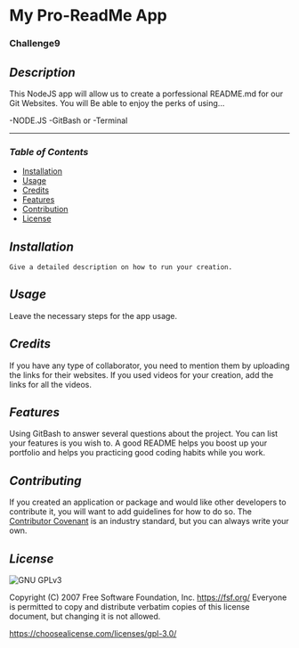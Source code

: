 # **My Pro-ReadMe App**
### Challenge9

## **_Description_**

This NodeJS app will allow us to create a porfessional README.md for our Git Websites.
You will Be able to enjoy the perks of using...

-NODE.JS
-GitBash  or
-Terminal

---
### **_Table of Contents_**

* [Installation](#installation)
* [Usage](#usage)
* [Credits](*credits)
* [Features](#features)
* [Contribution](#contribution)
* [License](*license)
## **_Installation_**

```
Give a detailed description on how to run your creation.
```

## **_Usage_**

Leave the necessary steps for the app usage.

## **_Credits_**

If you have any type of collaborator, you need to mention them by uploading the links for their websites.
If you used videos for your creation, add the links for all the videos.


## **_Features_**

Using GitBash to answer several questions about the project. 
You can list your features is you wish to.
A good README helps you boost up your portfolio and helps you practicing good coding habits while you work.

## **_Contributing_**

If you created an application or package and would like other developers to contribute it, you will want to add guidelines for how to do so. 
The [Contributor Covenant](https://www.contributor-covenant.org/) is an industry standard, but you can always write your own.

## **_License_**

![GNU GPLv3](https://img.shields.io/badge/license-GNU%20GPLv3-blue.svg)

Copyright (C) 2007 Free Software Foundation, Inc. <https://fsf.org/>
      Everyone is permitted to copy and distribute verbatim copies
      of this license document, but changing it is not allowed.

https://choosealicense.com/licenses/gpl-3.0/
